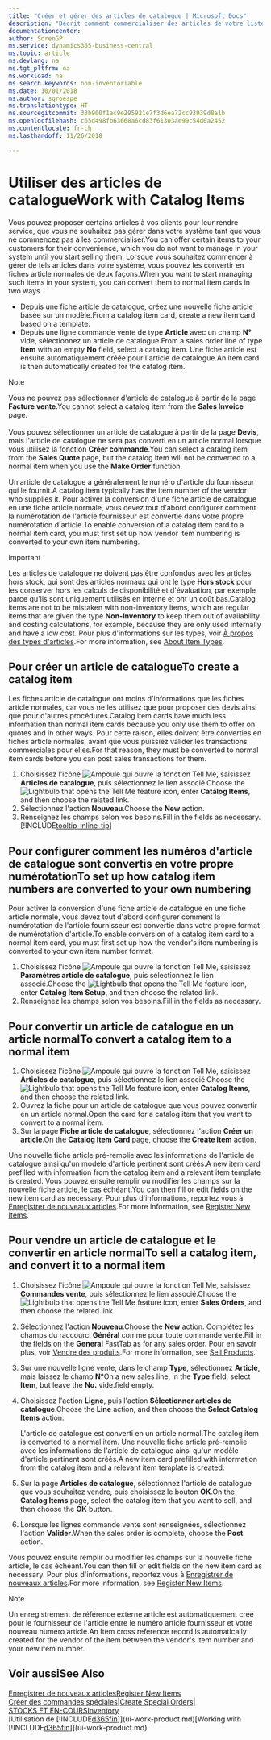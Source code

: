 ```yaml
---
title: "Créer et gérer des articles de catalogue | Microsoft Docs"
description: "Décrit comment commercialiser des articles de votre liste de fournisseurs d'articles mais pas dans votre propre liste d'articles."
documentationcenter: 
author: SorenGP
ms.service: dynamics365-business-central
ms.topic: article
ms.devlang: na
ms.tgt_pltfrm: na
ms.workload: na
ms.search.keywords: non-inventoriable
ms.date: 10/01/2018
ms.author: sgroespe
ms.translationtype: HT
ms.sourcegitcommit: 33b900f1ac9e295921e7f3d6ea72cc93939d8a1b
ms.openlocfilehash: c65d498fb63668a6cd83f61303ae99c54d0a2452
ms.contentlocale: fr-ch
ms.lasthandoff: 11/26/2018

---
```

# <a name="work-with-catalog-items"></a><span data-ttu-id="fbeaf-103">Utiliser des articles de catalogue</span><span class="sxs-lookup"><span data-stu-id="fbeaf-103">Work with Catalog Items</span></span>
<span data-ttu-id="fbeaf-104">Vous pouvez proposer certains articles à vos clients pour leur rendre service, que vous ne souhaitez pas gérer dans votre système tant que vous ne commencez pas à les commercialiser.</span><span class="sxs-lookup"><span data-stu-id="fbeaf-104">You can offer certain items to your customers for their convenience, which you do not want to manage in your system until you start selling them.</span></span> <span data-ttu-id="fbeaf-105">Lorsque vous souhaitez commencer à gérer de tels articles dans votre système, vous pouvez les convertir en fiches article normales de deux façons.</span><span class="sxs-lookup"><span data-stu-id="fbeaf-105">When you want to start managing such items in your system, you can convert them to normal item cards in two ways.</span></span>

* <span data-ttu-id="fbeaf-106">Depuis une fiche article de catalogue, créez une nouvelle fiche article basée sur un modèle.</span><span class="sxs-lookup"><span data-stu-id="fbeaf-106">From a catalog item card, create a new item card based on a template.</span></span>
* <span data-ttu-id="fbeaf-107">Depuis une ligne commande vente de type **Article** avec un champ **N°** vide, sélectionnez un article de catalogue.</span><span class="sxs-lookup"><span data-stu-id="fbeaf-107">From a sales order line of type **Item** with an empty **No** field, select a catalog item.</span></span> <span data-ttu-id="fbeaf-108">Une fiche article est ensuite automatiquement créée pour l'article de catalogue.</span><span class="sxs-lookup"><span data-stu-id="fbeaf-108">An item card is then automatically created for the catalog item.</span></span>

> [!NOTE]  
> <span data-ttu-id="fbeaf-109">Vous ne pouvez pas sélectionner d'article de catalogue à partir de la page **Facture vente**.</span><span class="sxs-lookup"><span data-stu-id="fbeaf-109">You cannot select a catalog item from the **Sales Invoice** page.</span></span><br /><br />
> <span data-ttu-id="fbeaf-110">Vous pouvez sélectionner un article de catalogue à partir de la page **Devis**, mais l'article de catalogue ne sera pas converti en un article normal lorsque vous utilisez la fonction **Créer commande**.</span><span class="sxs-lookup"><span data-stu-id="fbeaf-110">You can select a catalog item from the **Sales Quote** page, but the catalog item will not be converted to a normal item when you use the **Make Order** function.</span></span>

<span data-ttu-id="fbeaf-111">Un article de catalogue a généralement le numéro d'article du fournisseur qui le fournit.</span><span class="sxs-lookup"><span data-stu-id="fbeaf-111">A catalog item typically has the item number of the vendor who supplies it.</span></span> <span data-ttu-id="fbeaf-112">Pour activer la conversion d'une fiche article de catalogue en une fiche article normale, vous devez tout d'abord configurer comment la numérotation de l'article fournisseur est convertie dans votre propre numérotation d'article.</span><span class="sxs-lookup"><span data-stu-id="fbeaf-112">To enable conversion of a catalog item card to a normal item card, you must first set up how vendor item numbering is converted to your own item numbering.</span></span>   

> [!Important]
> <span data-ttu-id="fbeaf-113">Les articles de catalogue ne doivent pas être confondus avec les articles hors stock, qui sont des articles normaux qui ont le type **Hors stock** pour les conserver hors les calculs de disponibilité et d'évaluation, par exemple parce qu'ils sont uniquement utilisés en interne et ont un coût bas.</span><span class="sxs-lookup"><span data-stu-id="fbeaf-113">Catalog items are not to be mistaken with non-inventory items, which are regular items that are given the type **Non-Inventory** to keep them out of availability and costing calculations, for example, because they are only used internally and have a low cost.</span></span> <span data-ttu-id="fbeaf-114">Pour plus d'informations sur les types, voir [À propos des types d'articles](inventory-about-item-types.md).</span><span class="sxs-lookup"><span data-stu-id="fbeaf-114">For more information, see [About Item Types](inventory-about-item-types.md).</span></span>

## <a name="to-create-a-catalog-item"></a><span data-ttu-id="fbeaf-115">Pour créer un article de catalogue</span><span class="sxs-lookup"><span data-stu-id="fbeaf-115">To create a catalog item</span></span>
<span data-ttu-id="fbeaf-116">Les fiches article de catalogue ont moins d'informations que les fiches article normales, car vous ne les utilisez que pour proposer des devis ainsi que pour d'autres procédures.</span><span class="sxs-lookup"><span data-stu-id="fbeaf-116">Catalog item cards have much less information than normal item cards because you only use them to offer on quotes and in other ways.</span></span> <span data-ttu-id="fbeaf-117">Pour cette raison, elles doivent être converties en fiches article normales, avant que vous puissiez valider les transactions commerciales pour elles.</span><span class="sxs-lookup"><span data-stu-id="fbeaf-117">For that reason, they must be converted to normal item cards before you can post sales transactions for them.</span></span>

1. <span data-ttu-id="fbeaf-118">Choisissez l'icône ![Ampoule qui ouvre la fonction Tell Me](media/ui-search/search_small.png "Dites-moi ce que vous voulez faire"), saisissez **Articles de catalogue**, puis sélectionnez le lien associé.</span><span class="sxs-lookup"><span data-stu-id="fbeaf-118">Choose the ![Lightbulb that opens the Tell Me feature](media/ui-search/search_small.png "Tell me what you want to do") icon, enter **Catalog Items**, and then choose the related link.</span></span>
2. <span data-ttu-id="fbeaf-119">Sélectionnez l'action **Nouveau**.</span><span class="sxs-lookup"><span data-stu-id="fbeaf-119">Choose the **New** action.</span></span>
3. <span data-ttu-id="fbeaf-120">Renseignez les champs selon vos besoins.</span><span class="sxs-lookup"><span data-stu-id="fbeaf-120">Fill in the fields as necessary.</span></span> [!INCLUDE[tooltip-inline-tip](includes/tooltip-inline-tip_md.md)]

## <a name="to-set-up-how-catalog-item-numbers-are-converted-to-your-own-numbering"></a><span data-ttu-id="fbeaf-121">Pour configurer comment les numéros d'article de catalogue sont convertis en votre propre numérotation</span><span class="sxs-lookup"><span data-stu-id="fbeaf-121">To set up how catalog item numbers are converted to your own numbering</span></span>
<span data-ttu-id="fbeaf-122">Pour activer la conversion d'une fiche article de catalogue en une fiche article normale, vous devez tout d'abord configurer comment la numérotation de l'article fournisseur est convertie dans votre propre format de numérotation d'article.</span><span class="sxs-lookup"><span data-stu-id="fbeaf-122">To enable conversion of a catalog item card to a normal item card, you must first set up how the vendor's item numbering is converted to your own item number format.</span></span>

1. <span data-ttu-id="fbeaf-123">Choisissez l'icône ![Ampoule qui ouvre la fonction Tell Me](media/ui-search/search_small.png "Dites-moi ce que vous voulez faire"), saisissez **Paramètres article de catalogue**, puis sélectionnez le lien associé.</span><span class="sxs-lookup"><span data-stu-id="fbeaf-123">Choose the ![Lightbulb that opens the Tell Me feature](media/ui-search/search_small.png "Tell me what you want to do") icon, enter **Catalog Item Setup**, and then choose the related link.</span></span>
2. <span data-ttu-id="fbeaf-124">Renseignez les champs selon vos besoins.</span><span class="sxs-lookup"><span data-stu-id="fbeaf-124">Fill in the fields as necessary.</span></span>

## <a name="to-convert-a-catalog-item-to-a-normal-item"></a><span data-ttu-id="fbeaf-125">Pour convertir un article de catalogue en un article normal</span><span class="sxs-lookup"><span data-stu-id="fbeaf-125">To convert a catalog item to a normal item</span></span>
1. <span data-ttu-id="fbeaf-126">Choisissez l'icône ![Ampoule qui ouvre la fonction Tell Me](media/ui-search/search_small.png "Dites-moi ce que vous voulez faire"), saisissez **Articles de catalogue**, puis sélectionnez le lien associé.</span><span class="sxs-lookup"><span data-stu-id="fbeaf-126">Choose the ![Lightbulb that opens the Tell Me feature](media/ui-search/search_small.png "Tell me what you want to do") icon, enter **Catalog Items**, and then choose the related link.</span></span>
2. <span data-ttu-id="fbeaf-127">Ouvrez la fiche pour un article de catalogue que vous pouvez convertir en un article normal.</span><span class="sxs-lookup"><span data-stu-id="fbeaf-127">Open the card for a catalog item that you want to convert to a normal item.</span></span>
3. <span data-ttu-id="fbeaf-128">Sur la page **Fiche article de catalogue**, sélectionnez l'action **Créer un article**.</span><span class="sxs-lookup"><span data-stu-id="fbeaf-128">On the **Catalog Item Card** page, choose the **Create Item** action.</span></span>

<span data-ttu-id="fbeaf-129">Une nouvelle fiche article pré-remplie avec les informations de l'article de catalogue ainsi qu'un modèle d'article pertinent sont créés.</span><span class="sxs-lookup"><span data-stu-id="fbeaf-129">A new item card prefilled with information from the catalog item and a relevant item template is created.</span></span> <span data-ttu-id="fbeaf-130">Vous pouvez ensuite remplir ou modifier les champs sur la nouvelle fiche article, le cas échéant.</span><span class="sxs-lookup"><span data-stu-id="fbeaf-130">You can then fill or edit fields on the new item card as necessary.</span></span> <span data-ttu-id="fbeaf-131">Pour plus d'informations, reportez vous à [Enregistrer de nouveaux articles](inventory-how-register-new-items.md).</span><span class="sxs-lookup"><span data-stu-id="fbeaf-131">For more information, see [Register New Items](inventory-how-register-new-items.md).</span></span>

## <a name="to-sell-a-catalog-item-and-convert-it-to-a-normal-item"></a><span data-ttu-id="fbeaf-132">Pour vendre un article de catalogue et le convertir en article normal</span><span class="sxs-lookup"><span data-stu-id="fbeaf-132">To sell a catalog item, and convert it to a normal item</span></span>
1. <span data-ttu-id="fbeaf-133">Choisissez l'icône ![Ampoule qui ouvre la fonction Tell Me](media/ui-search/search_small.png "Dites-moi ce que vous voulez faire"), saisissez **Commandes vente**, puis sélectionnez le lien associé.</span><span class="sxs-lookup"><span data-stu-id="fbeaf-133">Choose the ![Lightbulb that opens the Tell Me feature](media/ui-search/search_small.png "Tell me what you want to do") icon, enter **Sales Orders**, and then choose the related link.</span></span>
2. <span data-ttu-id="fbeaf-134">Sélectionnez l'action **Nouveau**.</span><span class="sxs-lookup"><span data-stu-id="fbeaf-134">Choose the **New** action.</span></span> <span data-ttu-id="fbeaf-135">Complétez les champs du raccourci **Général** comme pour toute commande vente.</span><span class="sxs-lookup"><span data-stu-id="fbeaf-135">Fill in the fields on the **General** FastTab as for any sales order.</span></span> <span data-ttu-id="fbeaf-136">Pour en savoir plus, voir [Vendre des produits](sales-how-sell-products.md).</span><span class="sxs-lookup"><span data-stu-id="fbeaf-136">For more information, see [Sell Products](sales-how-sell-products.md).</span></span>
3. <span data-ttu-id="fbeaf-137">Sur une nouvelle ligne vente, dans le champ **Type**, sélectionnez **Article**, mais laissez le champ **N°**</span><span class="sxs-lookup"><span data-stu-id="fbeaf-137">On a new sales line, in the **Type** field, select **Item**, but leave the **No.**</span></span> <span data-ttu-id="fbeaf-138">vide.</span><span class="sxs-lookup"><span data-stu-id="fbeaf-138">field empty.</span></span>
4. <span data-ttu-id="fbeaf-139">Choisissez l'action **Ligne**, puis l'action **Sélectionner articles de catalogue**.</span><span class="sxs-lookup"><span data-stu-id="fbeaf-139">Choose the **Line** action, and then choose the **Select Catalog Items** action.</span></span>

    <span data-ttu-id="fbeaf-140">L'article de catalogue est converti en un article normal.</span><span class="sxs-lookup"><span data-stu-id="fbeaf-140">The catalog item is converted to a normal item.</span></span> <span data-ttu-id="fbeaf-141">Une nouvelle fiche article pré-remplie avec les informations de l'article de catalogue ainsi qu'un modèle d'article pertinent sont créés.</span><span class="sxs-lookup"><span data-stu-id="fbeaf-141">A new item card prefilled with information from the catalog item and a relevant item template is created.</span></span>
5. <span data-ttu-id="fbeaf-142">Sur la page **Articles de catalogue**, sélectionnez l'article de catalogue que vous souhaitez vendre, puis choisissez le bouton **OK**.</span><span class="sxs-lookup"><span data-stu-id="fbeaf-142">On the **Catalog Items** page, select the catalog item that you want to sell, and then choose the **OK** button.</span></span>
6. <span data-ttu-id="fbeaf-143">Lorsque les lignes commande vente sont renseignées, sélectionnez l'action **Valider**.</span><span class="sxs-lookup"><span data-stu-id="fbeaf-143">When the sales order is complete, choose the **Post** action.</span></span>

<span data-ttu-id="fbeaf-144">Vous pouvez ensuite remplir ou modifier les champs sur la nouvelle fiche article, le cas échéant.</span><span class="sxs-lookup"><span data-stu-id="fbeaf-144">You can then fill or edit fields on the new item card as necessary.</span></span> <span data-ttu-id="fbeaf-145">Pour plus d'informations, reportez vous à [Enregistrer de nouveaux articles](inventory-how-register-new-items.md).</span><span class="sxs-lookup"><span data-stu-id="fbeaf-145">For more information, see [Register New Items](inventory-how-register-new-items.md).</span></span>

> [!NOTE]  
>   <span data-ttu-id="fbeaf-146">Un enregistrement de référence externe article est automatiquement créé pour le fournisseur de l'article entre le numéro article fournisseur et votre nouveau numéro article.</span><span class="sxs-lookup"><span data-stu-id="fbeaf-146">An Item cross reference record is automatically created for the vendor of the item between the vendor's item number and your new item number.</span></span>

## <a name="see-also"></a><span data-ttu-id="fbeaf-147">Voir aussi</span><span class="sxs-lookup"><span data-stu-id="fbeaf-147">See Also</span></span>
[<span data-ttu-id="fbeaf-148">Enregistrer de nouveaux articles</span><span class="sxs-lookup"><span data-stu-id="fbeaf-148">Register New Items</span></span>](inventory-how-register-new-items.md)  
<span data-ttu-id="fbeaf-149">[Créer des commandes spéciales](sales-how-to-create-special-orders.md)|</span><span class="sxs-lookup"><span data-stu-id="fbeaf-149">[Create Special Orders](sales-how-to-create-special-orders.md)|</span></span>  
[<span data-ttu-id="fbeaf-150">STOCKS ET EN-COURS</span><span class="sxs-lookup"><span data-stu-id="fbeaf-150">Inventory</span></span>](inventory-manage-inventory.md)  
<span data-ttu-id="fbeaf-151">[Utilisation de [!INCLUDE[d365fin](includes/d365fin_md.md)]](ui-work-product.md)</span><span class="sxs-lookup"><span data-stu-id="fbeaf-151">[Working with [!INCLUDE[d365fin](includes/d365fin_md.md)]](ui-work-product.md)</span></span>

